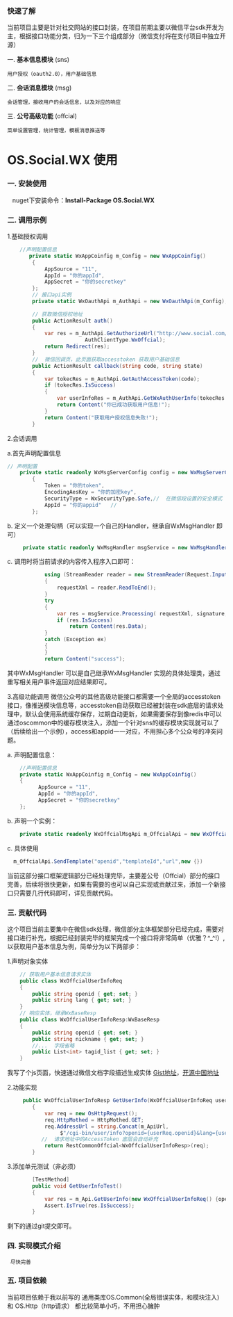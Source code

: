 ### 快速了解
  当前项目主要是针对社交网站的接口封装，在项目前期主要以微信平台sdk开发为主，根据接口功能分类，归为一下三个组成部分（微信支付将在支付项目中独立开源）
	
   一. **基本信息模块**  (sns)
   
   	用户授权（oauth2.0），用户基础信息
    
   二. **会话消息模块**   (msg)

	会话管理，接收用户的会话信息，以及对应的响应

   三. **公号高级功能**  (offcial)

	菜单设置管理，统计管理，模板消息推送等
	
# OS.Social.WX 使用
### 一. 安装使用
      nuget下安装命令：**Install-Package OS.Social.WX**	
### 二. 调用示例

1.基础授权调用

```csharp
	//声明配置信息
       private static WxAppCoinfig m_Config = new WxAppCoinfig()
        {
            AppSource = "11",
            AppId = "你的appId",
            AppSecret = "你的secretkey"
        };
        // 接口api实例
        private static WxOauthApi m_AuthApi = new WxOauthApi(m_Config);
        
        // 获取微信授权地址
        public ActionResult auth()
        {
            var res = m_AuthApi.GetAuthorizeUrl("http://www.social.com/wxoauth/callback",
						 AuthClientType.WxOffcial);
            return Redirect(res);
        }
        //  微信回调页，此页面获取accesstoken 获取用户基础信息
        public ActionResult callback(string code, string state)
        {
            var tokecRes = m_AuthApi.GetAuthAccessToken(code);
            if (tokecRes.IsSuccess)
            {
                var userInfoRes = m_AuthApi.GetWxAuthUserInfo(tokecRes.AccessToken, tokecRes.OpenId);
                return Content("你已成功获取用户信息!");
            }
            return Content("获取用户授权信息失败!");
        }
```

2.会话调用

a.首先声明配置信息
```csharp
// 声明配置
	private static readonly WxMsgServerConfig config = new WxMsgServerConfig()
        {
            Token = "你的token",
            EncodingAesKey = "你的加密key",
            SecurityType = WxSecurityType.Safe,//  在微信段设置的安全模式
            AppId = "你的appid"   //  
        };
```
b. 定义一个处理句柄（可以实现一个自己的Handler，继承自WxMsgHandler 即可）
```csharp
     private static readonly WxMsgHandler msgService = new WxMsgHandler(config);
```

c. 调用时将当前请求的内容传入程序入口即可：  
```csharp
            using (StreamReader reader = new StreamReader(Request.InputStream))
            {
                requestXml = reader.ReadToEnd();
            }
            try
            {
                var res = msgService.Processing( requestXml, signature, timestamp, nonce,echostr);
                if (res.IsSuccess)        
                    return Content(res.Data);
            }
            catch (Exception ex)
            {
            }            
            return Content("success");
```
其中WxMsgHandler 可以是自己继承WxMsgHandler 实现的具体处理类，通过重写相关用户事件返回对应结果即可。


3.高级功能调用
  微信公众号的其他高级功能接口都需要一个全局的accesstoken接口，像推送模块信息等，accesstoken自动获取已经被封装在sdk底层的请求处理中，默认会使用系统缓存保存，过期自动更新，如果需要保存到像redis中可以通过oscommon中的缓存模块注入，添加一个针对sns的缓存模块实现就可以了（后续给出一个示例），access和appid一一对应，不用担心多个公众号的冲突问题。
     
a.  声明配置信息：
```csharp
	//声明配置信息
	private static WxAppCoinfig m_Config = new WxAppCoinfig()
    {
          AppSource = "11",
          AppId = "你的appId",
          AppSecret = "你的secretkey"
    };
```
   
b. 声明一个实例：
```csharp
    private static readonly WxOffcialMsgApi m_OffcialApi = new WxOffcialMsgApi(m_Config);
```

c.  具体使用
```csharp
  m_OffcialApi.SendTemplate("openid","templateId","url",new {})
```
当前这部分接口框架逻辑部分已经处理完毕，主要差公号（Offcial）部分的接口完善，后续将很快更新，如果有需要的也可以自己实现或贡献过来，添加一个新接口只需要几行代码即可，详见贡献代码。

###  三.  贡献代码
这个项目当前主要集中在微信sdk处理，微信部分主体框架部分已经完成，需要对接口进行补充，根据已经封装完毕的框架完成一个接口将非常简单（优雅？^_^!）,以获取用户基本信息为例，简单分为以下两部步：

1.声明对象实体
```csharp
    // 获取用户基本信息请求实体
    public class WxOffcialUserInfoReq
    {
        public string openid { get; set; }
        public string lang { get; set; }
    }
    // 响应实体，继承WxBaseResp
    public class WxOffcialUserInfoResp:WxBaseResp
    {
        public string openid { get; set; }
        public string nickname { get; set; }
        //...  字段省略
        public List<int> tagid_list { get; set; }
    }
```
   我写了个js页面，快速通过微信文档字段描述生成实体
   [Gist地址](https://gist.github.com/KevinWG/8db0f960d1efe97d1b1034ef1a7cbc24)，[开源中国地址](http://git.oschina.net/KevinW/codes/0tj5pcnuhsab8yvk3wrlq98)

2.功能实现
```csharp
     public WxOffcialUserInfoResp GetUserInfo(WxOffcialUserInfoReq userReq)
        {
            var req = new OsHttpRequest();
            req.HttpMothed = HttpMothed.GET;
            req.AddressUrl = string.Concat(m_ApiUrl,
                 $"/cgi-bin/user/info?openid={userReq.openid}&lang={userReq.lang}");
           //  请求地址中的AccessToken 底层会自动补充
            return RestCommonOffcial<WxOffcialUserInfoResp>(req);
        }
```
3.添加单元测试（非必须）
```csharp
        [TestMethod]
        public void GetUserInfoTest()
        {
            var res = m_Api.GetUserInfo(new WxOffcialUserInfoReq() {openid = "o7gE1s6mygEKgopVWp7BBtEAqT-w" });
            Assert.IsTrue(res.IsSuccess);
        }
```
剩下的通过git提交即可。

### 四. 实现模式介绍
     尽快完善
     
### 五. 项目依赖
当前项目依赖于我以前写的  通用类库OS.Common(全局错误实体，和模块注入)  和  OS.Http（http请求）   都比较简单小巧，不用担心臃肿
